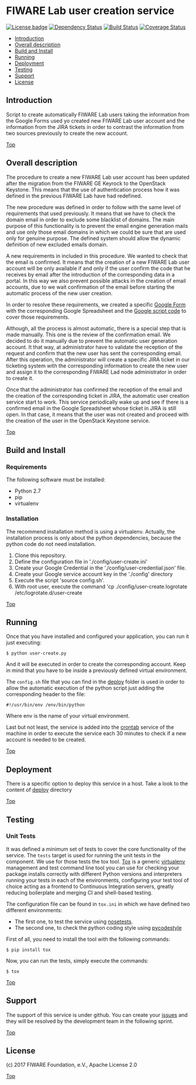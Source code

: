 # <a name="top"></a>FIWARE Lab user creation service
[![License badge](https://img.shields.io/badge/license-Apache_2.0-blue.svg)](https://opensource.org/licenses/Apache-2.0)
[![Dependency Status](https://gemnasium.com/badges/github.com/flopezag/fiware-user-creation.svg)](https://gemnasium.com/github.com/flopezag/fiware-user-creation)
[![Build Status](https://travis-ci.org/flopezag/fiware-user-creation.svg?branch=master)](https://travis-ci.org/flopezag/fiware-user-creation)
[![Coverage Status](https://coveralls.io/repos/github/flopezag/fiware-user-creation/badge.svg)](https://coveralls.io/github/flopezag/fiware-user-creation)

* [Introduction](#introduction)
* [Overall description](#overall_description)
* [Build and Install](#build-and-install)
* [Running](#running)
* [Deployment](#deployment)
* [Testing](#testing)
* [Support](#support)
* [License](#license)


## Introduction

Script to create automatically FIWARE Lab users taking the information from the Google Forms
used yo created new FIWARE Lab user account and the information from the JIRA tickets in order
to contrast the information from two sources previously to create the new account.

[Top](#top)

## Overall description

The procedure to create a new FIWARE Lab user account has been updated after the migration 
from the FIWARE GE Keyrock to the OpenStack Keystone. This means that the use of authentication 
process how it was defined in the previous FIWARE Lab have had redefined.

The new procedure was defined in order to follow with the same level of requirements that 
used previously. It means that we have to check the domain email in order to exclude some 
blacklist of domains. The main purpose of this functionality is to prevent the email engine 
generation mails and use only those email domains in which we could be sure that are used 
only for genuine purpose. The defined system should allow the dynamic definition of new 
excluded emails domain.

A new requirements in included in this procedure. We wanted to check that the email is 
confirmed. It means that the creation of a new FIWARE Lab user account will be only 
available if and only if the user confirm the code that he receives by email after the 
introduction of the corresponding data in a portal. In this way we also prevent possible 
attacks in the creation of email accounts, due to we wait confirmation of the email 
before starting the automatic process of the new user creation.

In order to resolve these requirements, we created a specific [Google Form](https://docs.google.com/forms/d/e/1FAIpQLSfIz2JxJ8zwytwYG9CJpauYPaOkiJEs88SMqBul9x1UWdzh3w/viewform)
with the corresponding Google Spreadsheet and the [Google script code](scripts/README.md)
to cover those requirements.

Although, all the process is almost automatic, there is a special step that is made 
manually. This one is the review of the confirmation email. We decided to do it manually 
due to prevent the automatic user generation account. It that way, at administrator have 
to validate the reception of the request and confirm that the new user has sent the 
corresponding email. After this operation, the administrator will create a specific JIRA 
ticket in our ticketing system with the corresponding information to create the new user 
and assign it to the corresponding FIWARE Lad node administrator in order to create it.

Once that the administrator has confirmed the reception of the email and the creation of 
the corresponding ticket in JIRA, the automatic user creation service start to work. This 
service periodically wake up and see if there is a confirmed email in the Google Spreadsheet 
whose ticket in JIRA is still open. In that case, it means that the user was not created 
and proceed with the creation of the user in the OpenStack Keystone service.

[Top](#top)

## Build and Install

### Requirements

The following software must be installed:

- Python 2.7
- pip
- virtualenv


### Installation

The recommend installation method is using a virtualenv. Actually, the installation
process is only about the python dependencies, because the python code do not need
installation.

1. Clone this repository.
2. Define the configuration file in './config/user-create.ini'
3. Create your Google Credential in the './config/user-credential.json' file.
4. Create your Google service account key in the './config' directory
6. Execute the script 'source config.sh'.
7. With root user, execute the command 'cp ./config/user-create.logrotate /etc/logrotate.d/user-create

[Top](#top)

## Running

Once that you have installed and configured your application, you can run it just 
executing:

    $ python user-create.py

And it will be executed in order to create the corresponding account. Keep in mind 
that you have to be inside a previously defined virtual environment.

The ``config.sh`` file that you can find in the [deploy](deploy) folder is used in 
order to allow the automatic execution of the python script just adding the corresponding 
header to the file:

    #!/usr/bin/env /env/bin/python

Where env is the name of your virtual environment. 

Last but not least, the service is added into the [crontab](https://manpages.debian.org/jessie/cron/crontab.5.en.html) 
service of the machine in order to execute the service each 30 minutes to check if a 
new account is needed to be created.

[Top](#top)

## Deployment

There is a specific option to deploy this service in a host. Take a look to the content
of [deploy](deploy/README.md) directory

[Top](#top)

## Testing

### Unit Tests

It was defined a minimum set of tests to cover the core functionality of the service. 
The ``tests`` target is used for running the unit tests in the component. We use for 
those tests the tox tool. [Tox](https://tox.readthedocs.io/en/latest/) is a generic 
[virtualenv](https://pypi.python.org/pypi/virtualenv) management and test command 
line tool you can use for checking your package installs correctly with different 
Python versions and interpreters running your tests in each of the environments, 
configuring your test tool of choice acting as a frontend to Continuous Integration 
servers, greatly reducing boilerplate and merging CI and shell-based testing.

The configuration file can be found in ``tox.ini`` in which we have defined two 
different environments:
* The first one, to test the service using [nosetests](http://nose.readthedocs.io/en/latest/).
* The second one, to check the python coding style using [pycodestyle](https://pycodestyle.readthedocs.io/en/latest/)

First of all, you need to install the tool with the following commands:

    $ pip install tox

Now, you can run the tests, simply execute the commands:

    $ tox


[Top](#top)

## Support

The support of this service is under github. You can create your [issues](https://github.com/flopezag/fiware-user-creation/issues/new)
and they will be resolved by the development team in the following sprint.

[Top](#top)

## License

\(c) 2017 FIWARE Foundation, e.V., Apache License 2.0

[Top](#top)

